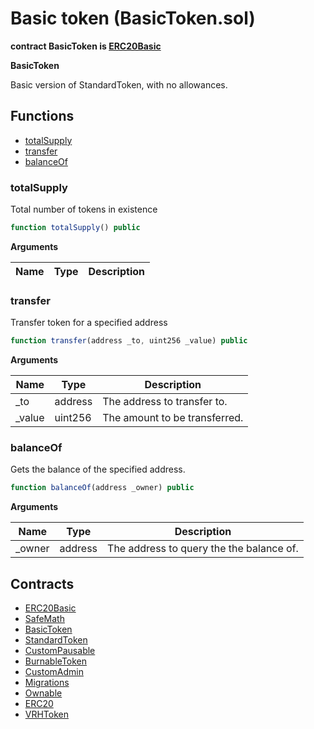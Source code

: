 ﻿# Basic token (BasicToken.sol)

**contract BasicToken is [ERC20Basic](ERC20Basic.md)**

**BasicToken**

Basic version of StandardToken, with no allowances.

## Functions

- [totalSupply](#totalsupply)
- [transfer](#transfer)
- [balanceOf](#balanceof)

### totalSupply

Total number of tokens in existence

```js
function totalSupply() public
```

**Arguments**

| Name        | Type           | Description  |
| ------------- |------------- | -----|

### transfer

Transfer token for a specified address

```js
function transfer(address _to, uint256 _value) public
```

**Arguments**

| Name        | Type           | Description  |
| ------------- |------------- | -----|
| _to | address | The address to transfer to. | 
| _value | uint256 | The amount to be transferred. | 

### balanceOf

Gets the balance of the specified address.

```js
function balanceOf(address _owner) public
```

**Arguments**

| Name        | Type           | Description  |
| ------------- |------------- | -----|
| _owner | address | The address to query the the balance of. | 

## Contracts

- [ERC20Basic](ERC20Basic.md)
- [SafeMath](SafeMath.md)
- [BasicToken](BasicToken.md)
- [StandardToken](StandardToken.md)
- [CustomPausable](CustomPausable.md)
- [BurnableToken](BurnableToken.md)
- [CustomAdmin](CustomAdmin.md)
- [Migrations](Migrations.md)
- [Ownable](Ownable.md)
- [ERC20](ERC20.md)
- [VRHToken](VRHToken.md)